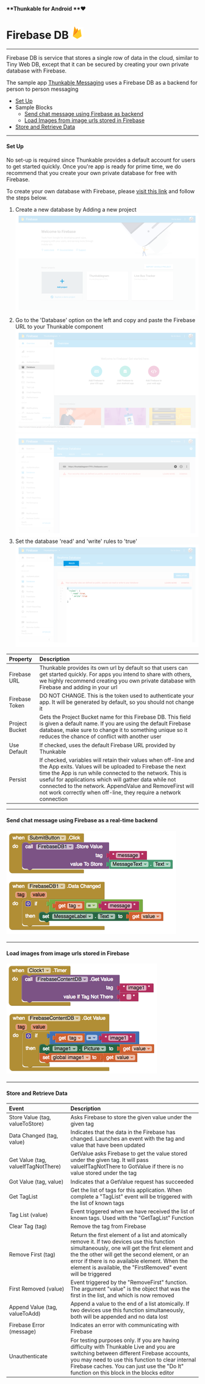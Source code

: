 #### **Thunkable for Android **❤

# Firebase DB ![](/assets/firebase-icon.png)

---

Firebase DB is service that stores a single row of data in the cloud, similar to Tiny Web DB, except that it can be secured by creating your own private database with Firebase.

The sample app [Thunkable Messaging](https://www.gitbook.com/book/albertching/thunkable-docs/edit#) uses a Firebase DB as a backend for person to person messaging

* [Set Up](/thunkable-for-android/set-up.md)
* Sample Blocks
  * [Send chat message using Firebase as backend](#send-chat-message-using-firebase-as-a-real-time-backend)
  * [Load Images from image urls stored in Firebase](#load-images-from-image-urls-stored-in-firebase)
* [Store and Retrieve Data](#store-and-retrieve-data)

---

#### Set Up

No set-up is required since Thunkable provides a default account for users to get started quickly.  Once you're app is ready for prime time, we do recommend that you create your own private database for free with Firebase.

To create your own database with Firebase, please [visit this link](https://firebase.google.com/) and follow the steps below.

1. Create a new database by Adding a new project ![](/assets/firebase-fig-1.png)
2. Go to the 'Database' option on the left and copy and paste the Firebase URL to your Thunkable component ![](/assets/firebase-fig-2.png)![](/assets/firebase-fig-3.png)
3. Set the database 'read' and 'write' rules to 'true' ![](/assets/firebase-fig-4.png)

| Property | Description |
| :--- | :--- |
| Firebase URL | Thunkable provides its own url by default so that users can get started quickly.  For apps you intend to share with others, we highly recommend creating you own private database with Firebase and adding in your url |
| Firebase Token | DO NOT CHANGE. This is the token used to authenticate your app. It will be generated by default, so you should not change it |
| Project Bucket | Gets the Project Bucket name for this Firebase DB. This field is given a default name. If you are using the default Firebase database, make sure to change it to something unique so it reduces the chance of conflict with another user |
| Use Default | If checked, uses the default Firebase URL provided by Thunkable |
| Persist | If checked, variables will retain their values when off-line and the App exits. Values will be uploaded to Firebase the next time the App is run while connected to the network. This is useful for applications which will gather data while not connected to the network. AppendValue and RemoveFirst will not work correctly when off-line, they require a network connection |

---

#### Send chat message using Firebase as a real-time backend

#### ![](/assets/firebase-blocks-1.png)

---

#### Load images from image urls stored in Firebase

#### ![](/assets/firebase-blocks-2.png)

---

#### Store and Retrieve Data

| Event | Description |
| :--- | :--- |
| Store Value \(tag, valueToStore\) | Asks Firebase to store the given value under the given tag |
| Data Changed \(tag, value\) | Indicates that the data in the Firebase has changed. Launches an event with the tag and value that have been updated |
| Get Value \(tag, valueIfTagNotThere\) | GetValue asks Firebase to get the value stored under the given tag. It will pass valueIfTagNotThere to GotValue if there is no value stored under the tag |
| Got Value \(tag, value\) | Indicates that a GetValue request has succeeded |
| Get TagList | Get the list of tags for this application. When complete a "TagList" event will be triggered with the list of known tags |
| Tag List \(value\) | Event triggered when we have received the list of known tags. Used with the "GetTagList" Function |
| Clear Tag \(tag\) | Remove the tag from Firebase |
| Remove First \(tag\) | Return the first element of a list and atomically remove it. If two devices use this function simultaneously, one will get the first element and the the other will get the second element, or an error if there is no available element. When the element is available, the "FirstRemoved" event will be triggered |
| First Removed \(value\) | Event triggered by the "RemoveFirst" function. The argument "value" is the object that was the first in the list, and which is now removed |
| Append Value \(tag, valueToAdd\) | Append a value to the end of a list atomically. If two devices use this function simultaneously, both will be appended and no data lost |
| Firebase Error \(message\) | Indicates an error with communicating with Firebase |
| Unauthenticate | For testing purposes only. If you are having difficulty with Thunkable Live and you are switching between different Firebase accounts, you may need to use this function to clear internal Firebase caches. You can just use the "Do It" function on this block in the blocks editor |



